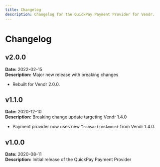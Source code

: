 ```yaml
---
title: Changelog
description: Changelog for the QuickPay Payment Provider for Vendr.
---
```


# Changelog

## v2.0.0

**Date:** 2022-02-15\
**Description:** Major new release with breaking changes

* Rebuilt for Vendr 2.0.0.

## v1.1.0

**Date:** 2020-12-10\
**Description:** Breaking change update targeting Vendr 1.4.0

* Payment provider now uses new `TransactionAmount` from Vendr 1.4.0.

## v1.0.0

**Date:** 2020-08-11\
**Description:** Initial release of the QuickPay Payment Provider
